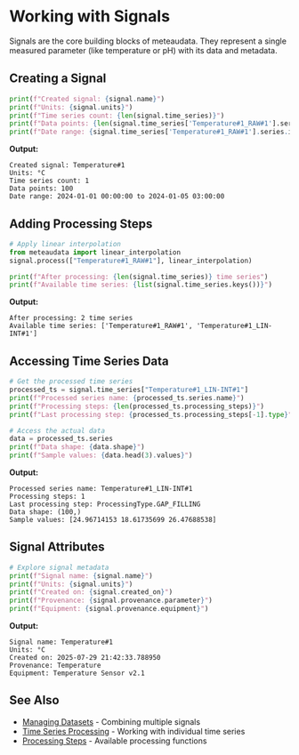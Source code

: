 # Working with Signals

Signals are the core building blocks of meteaudata. They represent a single measured parameter (like temperature or pH) with its data and metadata.

## Creating a Signal

```python
print(f"Created signal: {signal.name}")
print(f"Units: {signal.units}")
print(f"Time series count: {len(signal.time_series)}")
print(f"Data points: {len(signal.time_series['Temperature#1_RAW#1'].series)}")
print(f"Date range: {signal.time_series['Temperature#1_RAW#1'].series.index.min()} to {signal.time_series['Temperature#1_RAW#1'].series.index.max()}")
```

**Output:**
```
Created signal: Temperature#1
Units: °C
Time series count: 1
Data points: 100
Date range: 2024-01-01 00:00:00 to 2024-01-05 03:00:00
```

## Adding Processing Steps

```python
# Apply linear interpolation
from meteaudata import linear_interpolation
signal.process(["Temperature#1_RAW#1"], linear_interpolation)

print(f"After processing: {len(signal.time_series)} time series")
print(f"Available time series: {list(signal.time_series.keys())}")
```

**Output:**
```
After processing: 2 time series
Available time series: ['Temperature#1_RAW#1', 'Temperature#1_LIN-INT#1']
```

## Accessing Time Series Data

```python
# Get the processed time series
processed_ts = signal.time_series["Temperature#1_LIN-INT#1"]
print(f"Processed series name: {processed_ts.series.name}")
print(f"Processing steps: {len(processed_ts.processing_steps)}")
print(f"Last processing step: {processed_ts.processing_steps[-1].type}")

# Access the actual data
data = processed_ts.series
print(f"Data shape: {data.shape}")
print(f"Sample values: {data.head(3).values}")
```

**Output:**
```
Processed series name: Temperature#1_LIN-INT#1
Processing steps: 1
Last processing step: ProcessingType.GAP_FILLING
Data shape: (100,)
Sample values: [24.96714153 18.61735699 26.47688538]
```

## Signal Attributes

```python
# Explore signal metadata
print(f"Signal name: {signal.name}")
print(f"Units: {signal.units}")
print(f"Created on: {signal.created_on}")
print(f"Provenance: {signal.provenance.parameter}")
print(f"Equipment: {signal.provenance.equipment}")
```

**Output:**
```
Signal name: Temperature#1
Units: °C
Created on: 2025-07-29 21:42:33.788950
Provenance: Temperature
Equipment: Temperature Sensor v2.1
```

## See Also

- [Managing Datasets](datasets.md) - Combining multiple signals
- [Time Series Processing](time-series.md) - Working with individual time series
- [Processing Steps](processing-steps.md) - Available processing functions